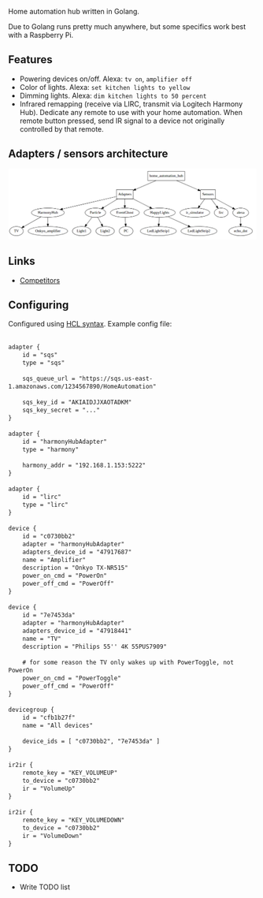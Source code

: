 Home automation hub written in Golang.

Due to Golang runs pretty much anywhere, but some specifics work best with a Raspberry Pi.


Features
--------

- Powering devices on/off. Alexa: `tv on`, `amplifier off`
- Color of lights. Alexa: `set kitchen lights to yellow`
- Dimming lights. Alexa: `dim kitchen lights to 50 percent`
- Infrared remapping (receive via LIRC, transmit via Logitech Harmony Hub).
  Dedicate any remote to use with your home automation. When remote button pressed,
  send IR signal to a device not originally controlled by that remote.


Adapters / sensors architecture
-------------------------------

![](docs/graph.png)


Links
-----

- [Competitors](docs/competitors.md)


Configuring
-----------

Configured using [HCL syntax](https://www.terraform.io/docs/configuration/syntax.html). Example config file:

```

adapter {
	id = "sqs"
	type = "sqs"

	sqs_queue_url = "https://sqs.us-east-1.amazonaws.com/1234567890/HomeAutomation"

	sqs_key_id = "AKIAIDJJXAOTADKM"
	sqs_key_secret = "..."
}

adapter {
	id = "harmonyHubAdapter"
	type = "harmony"

	harmony_addr = "192.168.1.153:5222"
}

adapter {
	id = "lirc"
	type = "lirc"
}

device {
	id = "c0730bb2"
	adapter = "harmonyHubAdapter"
	adapters_device_id = "47917687"
	name = "Amplifier"
	description = "Onkyo TX-NR515"
	power_on_cmd = "PowerOn"
	power_off_cmd = "PowerOff"
}

device {
	id = "7e7453da"
	adapter = "harmonyHubAdapter"
	adapters_device_id = "47918441"
	name = "TV"
	description = "Philips 55'' 4K 55PUS7909"

	# for some reason the TV only wakes up with PowerToggle, not PowerOn
	power_on_cmd = "PowerToggle"
	power_off_cmd = "PowerOff"
}

devicegroup {
	id = "cfb1b27f"
	name = "All devices"

	device_ids = [ "c0730bb2", "7e7453da" ]
}

ir2ir {
	remote_key = "KEY_VOLUMEUP"
	to_device = "c0730bb2"
	ir = "VolumeUp"
}

ir2ir {
	remote_key = "KEY_VOLUMEDOWN"
	to_device = "c0730bb2"
	ir = "VolumeDown"
}

```


TODO
----

- Write TODO list

